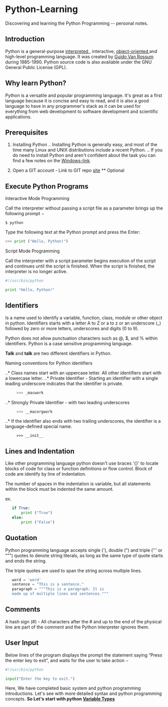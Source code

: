 # Python-Learning

 Discovering and learning the Python Programming -- personal notes.

## Introduction 

 Python is a general-purpose [ interpreted ](../master/interpreted-language.md), interactive, [ object-oriented ](../master/object-oriented.md) and high-level programming language.
 It was created by [ Guido Van Rossum ](https://en.wikipedia.org/wiki/Guido_van_Rossum) during 1985-1990. Python source code is also available under the GNU General Public License (GPL).
 
## Why learn Python?

 Python is a versatile and popular programming language. It's great as a first language because it is concise and easy to read, and it is also a good language to have in any programmer's 
 stack as it can be used for everything from web development to software development and scientific applications. 

## Prerequisites

 1. Installing Python
.. Installing Python is generally easy, and most of the time many Linux and UNIX distributions include a recent Python. 
.. If you do need to install Python and aren't confident about the task you can find a few notes on the [Windows-link](../master/windows-installation.md). 

 2. Open a GIT account - Link to GIT repo [site](https://github.com/) ** Optional

## Execute Python Programs

 Interactive Mode Programming

 Call the interpreter without passing a script file as a parameter brings up the following prompt −

```
$ python
```
 
 Type the following text at the Python prompt and press the Enter:

```python
>>> print ("Hello, Python!")
```

 Script Mode Programming

 Call the interpreter with a script parameter begins execution of the script and continues until the script is finished. When the script is finished, the interpreter is no longer active.

```python
#!/usr/bin/python

print "Hello, Python!"
```

## Identifiers

 Is a name used to identify a variable, function, class, module or other object in python.
 Identifiers starts with a letter A to Z or a to z or an underscore (_) followed by zero or more letters, underscores and digits (0 to 9).
 
 Python does not allow punctuation characters such as @, $, and % within identifiers. Python is a case sensitive programming language.
 
 **Talk** and **talk** are two different identifiers in Python.
 
 Naming conventions for Python identifiers
 
 ..* Class names start with an uppercase letter. All other identifiers start with a lowercase letter.
 ..* Private Identifier - Starting an identifier with a single leading underscore indicates that the identifier is private.

```python
     >>> _macwork
```
 ..* Strongly Private Identifier - with two leading underscores
```python
     >>> __macorgwork
```
 ..* If the identifier also ends with two trailing underscores, the identifier is a language-defined special name.
 
```
     >>> __init__
```

## Lines and Indentation
 Like other programming language python doesn't use braces '{}' to locate blocks of code for class or function definitions or flow control.
 Block of code are identify by line of indentation.
  
 The number of spaces in the indentation is variable, but all statements within the block must be indented the same amount.
  
 ex.
  
```python
   if True:
       print ("True")
   else:
       print ("False")
``` 

## Quotation
 Python programming language accepts single ('), double (") and triple (''' or """) quotes to denote string literals, as long as the same type of quote starts and ends the string.
 
 The triple quotes are used to span the string across multiple lines. 

```Python
   word = 'word'
   sentence = "This is a sentence."
   paragraph = """This is a paragraph. It is
   made up of multiple lines and sentences."""
```
 
## Comments
 A hash sign (#) - All characters after the # and up to the end of the physical line are part of the comment and the Python interpreter ignores them.
 
## User Input
  Below lines of the program displays the prompt the statement saying “Press the enter key to exit”, and waits for the user to take action −
  
```python
#!/usr/bin/python

input("Enter the key to exit.")
```

Here, We have completed basic system and python programming introductions. Let's see with more detailed syntax and python programming concepts. 
**So Let's start with python [Variable Types](../master/VariableTypes/variabletypes.md)**